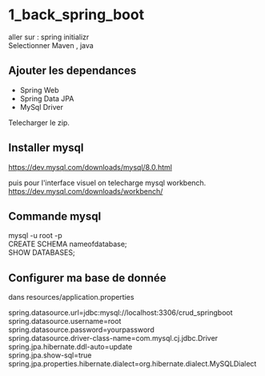 # 1_back_spring_boot

aller sur : spring initializr <br>
Selectionner Maven , java 

## Ajouter les dependances

- Spring Web
- Spring Data JPA
- MySql Driver

Telecharger le zip. 

## Installer mysql

https://dev.mysql.com/downloads/mysql/8.0.html

puis pour l'interface visuel on telecharge mysql workbench. <br>
https://dev.mysql.com/downloads/workbench/

## Commande mysql

mysql -u root -p <br>
CREATE SCHEMA nameofdatabase; <br>
SHOW DATABASES; <br>

## Configurer ma base de donnée

dans resources/application.properties  <br>

spring.datasource.url=jdbc:mysql://localhost:3306/crud_springboot <br>
spring.datasource.username=root <br>
spring.datasource.password=yourpassword <br>
spring.datasource.driver-class-name=com.mysql.cj.jdbc.Driver <br>
spring.jpa.hibernate.ddl-auto=update <br>
spring.jpa.show-sql=true <br>
spring.jpa.properties.hibernate.dialect=org.hibernate.dialect.MySQLDialect <br>

